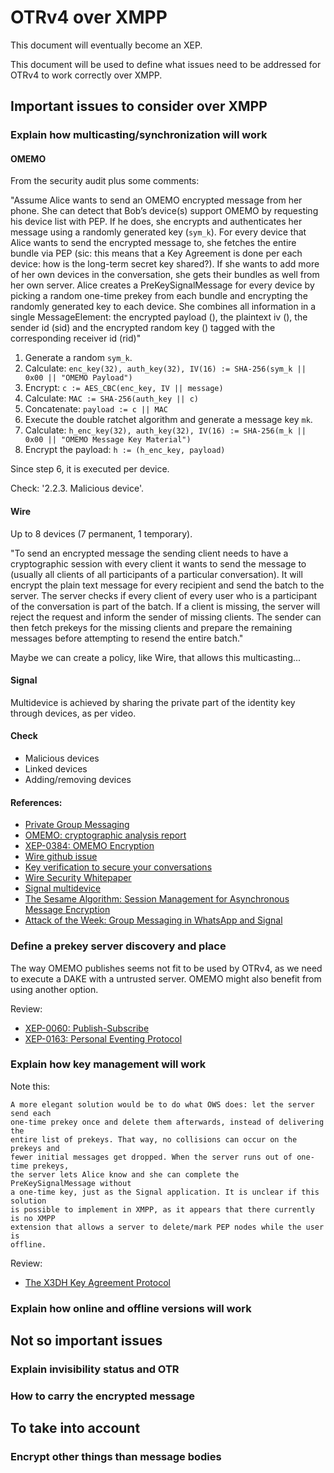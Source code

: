 # OTRv4 over XMPP

This document will eventually become an XEP.

This document will be used to define what issues need to be addressed for
OTRv4 to work correctly over XMPP.

## Important issues to consider over XMPP

### Explain how multicasting/synchronization will work

#### OMEMO

From the security audit plus some comments:

"Assume Alice wants to send an OMEMO encrypted message from her phone. She can
detect that Bob’s device(s) support OMEMO by requesting his device list with
PEP. If he does, she encrypts and authenticates her message using a randomly
generated key (`sym_k`). For every device that Alice wants to send the encrypted
message to, she fetches the entire bundle via PEP (sic: this means that a Key
Agreement is done per each device: how is the long-term secret key shared?). If
she wants to add more of her own devices in the conversation, she gets their
bundles as well from her own server. Alice creates a PreKeySignalMessage for
every device by picking a random one-time prekey from each bundle and
encrypting the randomly generated key to each device. She combines all
information in a single MessageElement: the encrypted payload (<payload/>), the
plaintext iv (<iv/>), the sender id (sid) and the encrypted
random key (<key/>) tagged with the corresponding receiver id (rid)"

1. Generate a random `sym_k`.
2. Calculate: `enc_key(32), auth_key(32), IV(16) := SHA-256(sym_k || 0x00 || "OMEMO Payload")`
3. Encrypt: `c := AES_CBC(enc_key, IV || message)`
4. Calculate: `MAC := SHA-256(auth_key || c)`
5. Concatenate: `payload := c || MAC`
6. Execute the double ratchet algorithm and generate a message key `mk`.
7. Calculate: `h_enc_key(32), auth_key(32), IV(16) := SHA-256(m_k || 0x00 || "OMEMO Message Key Material")`
8. Encrypt the payload: `h := (h_enc_key, payload)`

Since step 6, it is executed per device.

Check: '2.2.3. Malicious device'.

#### Wire

Up to 8 devices (7 permanent, 1 temporary).

"To send an encrypted message the sending client needs to have a cryptographic
session with every client it wants to send the message to (usually all clients
of all participants of a particular conversation). It will encrypt the plain
text message for every recipient and send the batch to the server. The server
checks if every client of every user who is a participant of the conversation is
part of the batch. If a client is missing, the server will reject the request
and inform the sender of missing clients. The sender can then fetch prekeys for
the missing clients and prepare the remaining messages before attempting to
resend the entire batch."

Maybe we can create a policy, like Wire, that allows this multicasting...

#### Signal

Multidevice is achieved by sharing the private part of the identity key
through devices, as per video.

#### Check

* Malicious devices
* Linked devices
* Adding/removing devices

#### References:

* [Private Group Messaging](https://signal.org/blog/private-groups/)
* [OMEMO: cryptographic analysis report](https://conversations.im/omemo/audit.pdf)
* [XEP-0384: OMEMO Encryption](https://xmpp.org/extensions/xep-0384.html)
* [Wire github issue](https://github.com/wireapp/wire/issues/70)
* [Key verification to secure your conversations](https://wire.com/en/blog/key-verification-secure-conversations/)
* [Wire Security Whitepaper](https://wire-docs.wire.com/download/Wire+Security+Whitepaper.pdf)
* [Signal multidevice](https://www.youtube.com/watch?v=7WnwSovjYMs&feature=youtu.be&t=31m28s)
* [The Sesame Algorithm: Session Management for Asynchronous Message Encryption](https://signal.org/docs/specifications/sesame/)
* [Attack of the Week: Group Messaging in WhatsApp and Signal](https://blog.cryptographyengineering.com/2018/01/10/attack-of-the-week-group-messaging-in-whatsapp-and-signal/)

### Define a prekey server discovery and place

The way OMEMO publishes seems not fit to be used by OTRv4, as we need to
execute a DAKE with a untrusted server. OMEMO might also benefit from using
another option.

Review:

* [XEP-0060: Publish-Subscribe](https://xmpp.org/extensions/xep-0060.html)
* [XEP-0163: Personal Eventing Protocol](https://xmpp.org/extensions/xep-0163.html)

### Explain how key management will work

Note this:

```
A more elegant solution would be to do what OWS does: let the server send each
one-time prekey once and delete them afterwards, instead of delivering the
entire list of prekeys. That way, no collisions can occur on the prekeys and
fewer initial messages get dropped. When the server runs out of one-time prekeys,
the server lets Alice know and she can complete the PreKeySignalMessage without
a one-time key, just as the Signal application. It is unclear if this solution
is possible to implement in XMPP, as it appears that there currently is no XMPP
extension that allows a server to delete/mark PEP nodes while the user is
offline.
```

Review:

* [The X3DH Key Agreement Protocol](https://signal.org/docs/specifications/x3dh/)

### Explain how online and offline versions will work

## Not so important issues

### Explain invisibility status and OTR

### How to carry the encrypted message

## To take into account

### Encrypt other things than message bodies
